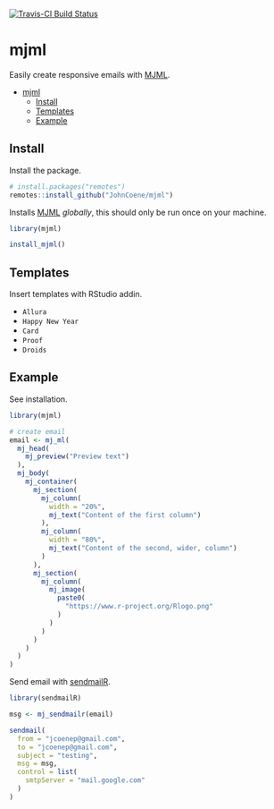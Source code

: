 [![Travis-CI Build Status](https://travis-ci.org/JohnCoene/mjml.svg?branch=master)](https://travis-ci.org/JohnCoene/mjml)

# mjml

Easily create responsive emails with [MJML](https://mjml.io/).

- [mjml](#mjml)
	- [Install](#install)
	- [Templates](#templates)
	- [Example](#example)

## Install

Install the package.

``` r
# install.packages("remotes")
remotes::install_github("JohnCoene/mjml")
```

Installs [MJML](https://mjml.io/) _globally_, this should only be run once on your machine.

```r
library(mjml)

install_mjml()
```

## Templates

Insert templates with RStudio addin.

* `Allura`
* `Happy New Year`
* `Card`
* `Proof`
* `Droids`

## Example

See installation.

```r
library(mjml)

# create email
email <- mj_ml(
  mj_head(
    mj_preview("Preview text")
  ),
  mj_body(
    mj_container(
      mj_section(
        mj_column(
          width = "20%",
          mj_text("Content of the first column")
        ),
        mj_column(
          width = "80%",
          mj_text("Content of the second, wider, column")
        )
      ),
      mj_section(
        mj_column(
          mj_image(
            paste0(
              "https://www.r-project.org/Rlogo.png"
            )
          )
        )
      )
    )
  )
)
```

Send email with [sendmailR](https://CRAN.R-project.org/package=sendmailR).

```r
library(sendmailR)

msg <- mj_sendmailr(email)

sendmail(
  from = "jcoenep@gmail.com",
  to = "jcoenep@gmail.com",
  subject = "testing", 
  msg = msg,
  control = list(
    smtpServer = "mail.google.com"
  )
)
```
